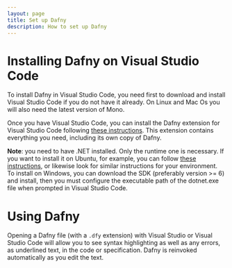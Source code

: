 ```yaml
---
layout: page
title: Set up Dafny
description: How to set up Dafny
---
```


# Installing Dafny on Visual Studio Code

To install Dafny in Visual Studio Code, you need first to download and install Visual Studio Code if you do not have it already. On Linux and Mac Os you will also need the latest version of Mono.

Once you have Visual Studio Code, you can install the Dafny extension for Visual
Studio Code following [these
instructions](https://marketplace.visualstudio.com/items?itemName=dafny-lang.ide-vscode). This
extension contains everything you need, including its own copy of Dafny.

**Note**: you need to have .NET installed. Only the runtime one is necessary. If you want to install it on Ubuntu, for example, you can follow [these instructions](https://docs.microsoft.com/en-us/dotnet/core/install/linux-ubuntu), or likewise look for similar instructions for your environment. To install on Windows, you can download the SDK (preferably version >= 6) and install, then you must configure the executable path of the dotnet.exe file when prompted in Visual Studio Code.

# Using Dafny

Opening a Dafny file (with a `.dfy` extension) with Visual Studio or Visual Studio Code will allow you to see syntax highlighting as well as any errors, as underlined text, in the code or specification. Dafny is reinvoked automatically as you edit the text.
